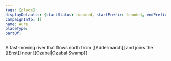 ```yaml
---
tags: [place]
displayDefaults: {startStatus: founded, startPrefix: founded, endPrefix: destroyed, endStatus: destroyed}
campaignInfo: []
name: Aure
placeType:
partOf:
---
```

A fast-moving river that flows north from [[Addermarch]] and joins the [[Enst]] near [[Ozabal|Ozabal Swamp]]
